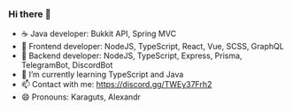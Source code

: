 ### Hi there 👋

- ☕ Java developer: Bukkit API, Spring MVC
- 📱 Frontend developer: NodeJS, TypeScript, React, Vue, SCSS, GraphQL
- 💾 Backend developer: NodeJS, TypeScript, Express, Prisma, TelegramBot, DiscordBot
- 🌱 I’m currently learning TypeScript and Java
- 📫 Contact with me: https://discord.gg/TWEy37Frh2
- 😄 Pronouns: Karaguts, Alexandr
